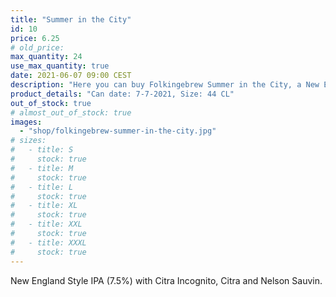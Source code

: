 ```yaml
---
title: "Summer in the City"
id: 10
price: 6.25
# old_price:
max_quantity: 24
use_max_quantity: true
date: 2021-06-07 09:00 CEST
description: "Here you can buy Folkingebrew Summer in the City, a New England Style IPA (7.5%) with Citra Incognito, Citra and Nelson Sauvin."
product_details: "Can date: 7-7-2021, Size: 44 CL"
out_of_stock: true
# almost_out_of_stock: true
images:
  - "shop/folkingebrew-summer-in-the-city.jpg"
# sizes:
#   - title: S
#     stock: true
#   - title: M
#     stock: true
#   - title: L
#     stock: true
#   - title: XL
#     stock: true
#   - title: XXL
#     stock: true
#   - title: XXXL
#     stock: true
---
```


New England Style IPA (7.5%) with Citra Incognito, Citra and Nelson Sauvin.
